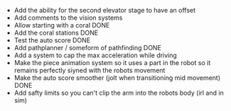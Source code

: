  * Add the ability for the second elevator stage to have an offset
 * Add comments to the vision systems
 * Allow starting with a coral  DONE
 * Add the coral stations  DONE
 * Test the auto score  DONE
 * Add pathplanner / someform of pathfinding  DONE
 * Add a system to cap the max acceleration while driving
 * Make the piece animation system so it uses a part in the robot so it remains perfectly siyned with the robots movement
 * Make the auto score smoother (jolt when transitioning mid movement)  DONE
 * Add safty limits so you can't clip the arm into the robots body (irl and in sim)